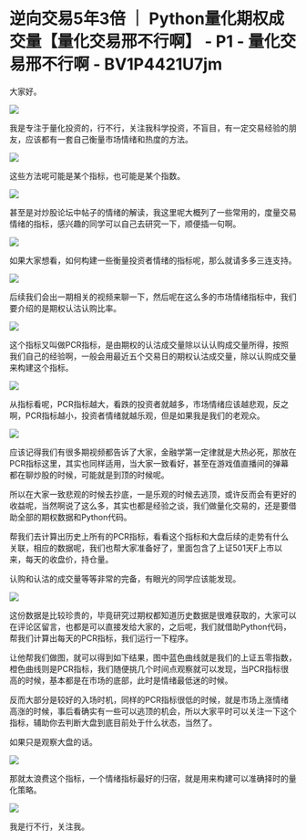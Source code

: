 # 逆向交易5年3倍 ｜ Python量化期权成交量【量化交易邢不行啊】 - P1 - 量化交易邢不行啊 - BV1P4421U7jm

大家好。

![](img/635bce23590e0f707288f53b1e2c0703_1.png)

我是专注于量化投资的，行不行，关注我科学投资，不盲目，有一定交易经验的朋友，应该都有一套自己衡量市场情绪和热度的方法。



![](img/635bce23590e0f707288f53b1e2c0703_3.png)

这些方法呢可能是某个指标，也可能是某个指数。

![](img/635bce23590e0f707288f53b1e2c0703_5.png)

甚至是对炒股论坛中帖子的情绪的解读，我这里呢大概列了一些常用的，度量交易情绪的指标，感兴趣的同学可以自己去研究一下，顺便插一句啊。



![](img/635bce23590e0f707288f53b1e2c0703_7.png)

如果大家想看，如何构建一些衡量投资者情绪的指标呢，那么就请多多三连支持。

![](img/635bce23590e0f707288f53b1e2c0703_9.png)

后续我们会出一期相关的视频来聊一下，然后呢在这么多的市场情绪指标中，我们要介绍的是期权认沽认购比率。

![](img/635bce23590e0f707288f53b1e2c0703_11.png)

这个指标又叫做PCR指标，是由期权的认沽成交量除以认认购成交量所得，按照我们自己的经验啊，一般会用最近五个交易日的期权认沽成交量，除以认购成交量来构建这个指标。



![](img/635bce23590e0f707288f53b1e2c0703_13.png)

从指标看呢，PCR指标越大，看跌的投资者就越多，市场情绪应该越悲观，反之啊，PCR指标越小，投资者情绪就越乐观，但是如果我是我们的老观众。



![](img/635bce23590e0f707288f53b1e2c0703_15.png)

应该记得我们有很多期视频都告诉了大家，金融学第一定律就是大热必死，那放在PCR指标这里，其实也同样适用，当大家一致看好，甚至在游戏值直播间的弹幕都在聊炒股的时候，可能就是到顶的时候呢。

所以在大家一致悲观的时候去抄底，一是乐观的时候去逃顶，或许反而会有更好的收益呢，当然啊说了这么多，其实也都是经验之谈，我们做量化交易的，还是要借助全部的期权数据和Python代码。

帮我们去计算出历史上所有的PCR指标，看看这个指标和大盘后续的走势有什么关联，相应的数据呢，我们也帮大家准备好了，里面包含了上证501天F上市以来，每天的收盘价，持仓量。

认购和认沽的成交量等等非常的完备，有眼光的同学应该能发现。

![](img/635bce23590e0f707288f53b1e2c0703_17.png)

这份数据是比较珍贵的，毕竟研究过期权都知道历史数据是很难获取的，大家可以在评论区留言，也都是可以直接发给大家的，之后呢，我们就借助Python代码，帮我们计算出每天的PCR指标，我们运行一下程序。

让他帮我们做图，就可以得到如下结果，图中蓝色曲线就是我们的上证五零指数，橙色曲线则是PCR指标，我们随便挑几个时间点观察就可以发现，当PCR指标很高的时候，基本都是在市场的底部，此时是情绪最低迷的时候。

反而大部分是较好的入场时机，同样的PCR指标很低的时候，就是市场上涨情绪高涨的时候，事后看确实有一些可以逃顶的机会，所以大家平时可以关注一下这个指标，辅助你去判断大盘到底目前处于什么状态，当然了。

如果只是观察大盘的话。

![](img/635bce23590e0f707288f53b1e2c0703_19.png)

那就太浪费这个指标，一个情绪指标最好的归宿，就是用来构建可以准确择时的量化策略。

![](img/635bce23590e0f707288f53b1e2c0703_21.png)

我是行不行，关注我。
